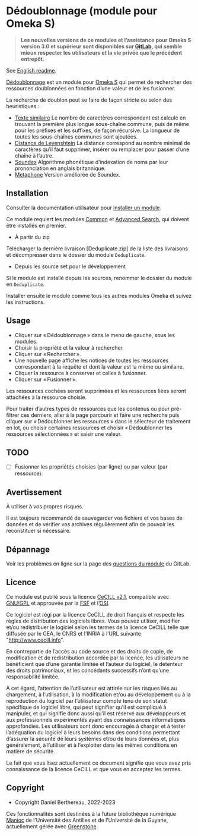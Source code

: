 Dédoublonnage (module pour Omeka S)
===================================

> __Les nouvelles versions de ce modules et l’assistance pour Omeka S version 3.0
> et supérieur sont disponibles sur [GitLab], qui semble mieux respecter les
> utilisateurs et la vie privée que le précédent entrepôt.__

See [English readme].

[Dédoublonnage] est un module pour [Omeka S] qui permet de rechercher des
ressources doublonnées en fonction d’une valeur et de les fusionner.

La recherche de doublon peut se faire de façon stricte ou selon des heuristiques :

- [Texte similaire]
  Le nombre de caractères correspondant est calculé en trouvant la première plus
  longue sous-chaîne commune, puis de même pour les préfixes et les suffixes, de
  façon récursive. La longueur de toutes les sous-chaînes communes sont ajoutées.
- [Distance de Levenshtein]
  La distance correspond au nombre minimal de caractères qu’il faut supprimer,
  insérer ou remplacer pour passer d’une chaîne à l’autre.
- [Soundex]
  Algorithme phonétique d’indexation de noms par leur prononciation en anglais
  britannique.
- [Metaphone]
  Version améliorée de Soundex.


Installation
------------

Consulter la documentation utilisateur pour [installer un module].

Ce module requiert les modules [Common] et [Advanced Search], qui doivent être
installés en premier.

* À partir du zip

Télécharger la dernière livraison [Deduplicate.zip] de la liste des livraisons
et décompresser dans le dossier du module `Deduplicate`.

* Depuis les source set pour le développement

Si le module est installé depuis les sources, renommer le dossier du module en
`Deduplicate`.

Installer ensuite le module comme tous les autres modules Omeka et suivez les
instructions.


Usage
-----

- Cliquer sur « Dédoublonnage » dans le menu de gauche, sous les modules.
- Choisir la propriété et la valeur à rechercher.
- Cliquer sur « Rechercher ».
- Une nouvelle page affiche les notices de toutes les ressources correspondant à
  la requête et dont la valeur est la même ou similaire.
- Cliquer la ressource à conserver et celles à fusionner.
- Cliquer sur « Fusionner ».

Les ressources cochées seront supprimées et les ressources liées seront attachées
à la ressource choisie.

Pour traiter d’autres types de ressources que les contenus ou pour pré-filtrer
ces derniers, aller à la page parcourir et faire une recherche puis cliquer sur
« Dédoublonner les ressources » dans le sélecteur de traitement en lot, ou choisir
certaines ressources et choisir « Dédoublonner les ressources sélectionnées » et
saisir une valeur.


TODO
----

- [ ] Fusionner les propriétés choisies (par ligne) ou par valeur (par ressource).


Avertissement
-------------

À utiliser à vos propres risques.

Il est toujours recommandé de sauvegarder vos fichiers et vos bases de données
et de vérifier vos archives régulièrement afin de pouvoir les reconstituer si
nécessaire.


Dépannage
---------

Voir les problèmes en ligne sur la page des [questions du module] du GitLab.


Licence
-------

Ce module est publié sous la licence [CeCILL v2.1], compatible avec [GNU/GPL] et
approuvée par la [FSF] et l’[OSI].

Ce logiciel est régi par la licence CeCILL de droit français et respecte les
règles de distribution des logiciels libres. Vous pouvez utiliser, modifier
et/ou redistribuer le logiciel selon les termes de la licence CeCILL telle que
diffusée par le CEA, le CNRS et l’INRIA à l’URL suivante "http://www.cecill.info".

En contrepartie de l’accès au code source et des droits de copie, de
modification et de redistribution accordée par la licence, les utilisateurs ne
bénéficient que d’une garantie limitée et l’auteur du logiciel, le détenteur des
droits patrimoniaux, et les concédants successifs n’ont qu’une responsabilité
limitée.

À cet égard, l’attention de l’utilisateur est attirée sur les risques liés au
chargement, à l’utilisation, à la modification et/ou au développement ou à la
reproduction du logiciel par l’utilisateur compte tenu de son statut spécifique
de logiciel libre, qui peut signifier qu’il est compliqué à manipuler, et qui
signifie donc aussi qu’il est réservé aux développeurs et aux professionnels
expérimentés ayant des connaissances informatiques approfondies. Les
utilisateurs sont donc encouragés à charger et à tester l’adéquation du logiciel
à leurs besoins dans des conditions permettant d’assurer la sécurité de leurs
systèmes et/ou de leurs données et, plus généralement, à l’utiliser et à
l’exploiter dans les mêmes conditions en matière de sécurité.

Le fait que vous lisez actuellement ce document signifie que vous avez pris
connaissance de la licence CeCILL et que vous en acceptez les termes.


Copyright
---------

* Copyright Daniel Berthereau, 2022-2023

Ces fonctionnalités sont destinées à la future bibliothèque numérique [Manioc]
de l’Université des Antilles et de l’Université de la Guyane, actuellement gérée
avec [Greenstone].


[Dédoublonnage]: https://gitlab.com/Daniel-KM/Omeka-S-module-Deduplicate
[English readme]: https://gitlab.com/Daniel-KM/Omeka-S-module-Deduplicate/-/blob/master/README.md
[Omeka S]: https://omeka.org/s
[Texte similaire]: https://www.php.net/manual/fr/function.similar-text
[Distance de Levenshtein]: https://fr.wikipedia.org/wiki/Distance_de_Levenshtein
[Soundex]: https://fr.wikipedia.org/wiki/Soundex
[Metaphone]: https://fr.wikipedia.org/wiki/Metaphone
[installer un module]: https://omeka.org/s/docs/user-manual/modules/#installing-modules
[Common]: https://gitlab.com/Daniel-KM/Omeka-S-module-Common
[Advanced Search]: https://gitlab.com/Daniel-KM/Omeka-S-module-AdvancedSearch
[questions du module]: https://gitlab.com/Daniel-KM/Omeka-S-module-Deduplicate/-/issues
[CeCILL v2.1]: https://www.cecill.info/licences/Licence_CeCILL_V2.1-en.html
[GNU/GPL]: https://www.gnu.org/licenses/gpl-3.0.html
[FSF]: https://www.fsf.org
[OSI]: http://opensource.org
[Manioc]: http://www.manioc.org
[Greenstone]: http://www.greenstone.org
[GitLab]: https://gitlab.com/Daniel-KM
[Daniel-KM]: https://gitlab.com/Daniel-KM "Daniel Berthereau"
